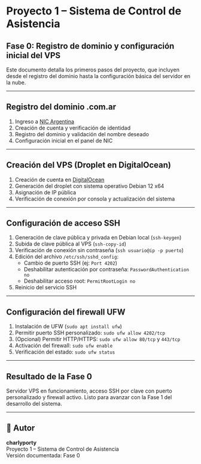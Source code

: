 # Proyecto 1 – Sistema de Control de Asistencia

## Fase 0: Registro de dominio y configuración inicial del VPS

Este documento detalla los primeros pasos del proyecto, que incluyen desde el registro del dominio hasta la configuración básica del servidor en la nube.

---

## Registro del dominio .com.ar

1. Ingreso a [NIC Argentina](https://nic.ar)
2. Creación de cuenta y verificación de identidad
3. Registro del dominio y validación del nombre deseado
4. Configuración inicial en el panel de NIC

---

## Creación del VPS (Droplet en DigitalOcean)

1. Creación de cuenta en [DigitalOcean](https://digitalocean.com)
2. Generación del droplet con sistema operativo Debian 12 x64
3. Asignación de IP pública
4. Verificación de conexión por consola y actualización del sistema

---

## Configuración de acceso SSH

1. Generación de clave pública y privada en Debian local (`ssh-keygen`)
2. Subida de clave pública al VPS (`ssh-copy-id`)
3. Verificación de conexión sin contraseña (`ssh usuario@ip -p puerto`)
4. Edición del archivo `/etc/ssh/sshd_config`:
    - Cambio de puerto SSH (ej: `Port 4202`)
    - Deshabilitar autenticación por contraseña: `PasswordAuthentication no`
    - Deshabilitar acceso root: `PermitRootLogin no`
5. Reinicio del servicio SSH

---

## Configuración del firewall UFW

1. Instalación de UFW (`sudo apt install ufw`)
2. Permitir puerto SSH personalizado: `sudo ufw allow 4202/tcp`
3. (Opcional) Permitir HTTP/HTTPS: `sudo ufw allow 80/tcp` y `443/tcp`
4. Activación del firewall: `sudo ufw enable`
5. Verificación del estado: `sudo ufw status`

---

## Resultado de la Fase 0

Servidor VPS en funcionamiento, acceso SSH por clave con puerto personalizado y firewall activo. Listo para avanzar con la Fase 1 del desarrollo del sistema.

---

## 📁 Autor

**charlyporty**  
Proyecto 1 – Sistema de Control de Asistencia  
Versión documentada: Fase 0
